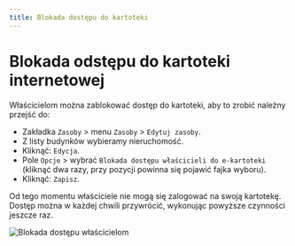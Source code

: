 ```yaml
---
title: Blokada dostępu do kartoteki
---
```


# Blokada odstępu do kartoteki internetowej

Właścicielom można zablokować dostęp do kartoteki, aby to zrobić należny przejść do:

- Zakładka `Zasoby` > menu `Zasoby` > `Edytuj zasoby`.
- Z listy budynków wybieramy nieruchomość.
- Kliknąć: `Edycja`.
- Pole `Opcje` > wybrać `Blokada dostępu właścicieli do e-kartoteki` (kliknąć dwa razy, przy pozycji powinna się pojawić fajka wyboru).
- Kliknąć: `Zapisz`.

Od tego momentu właściciele nie mogą się zalogować na swoją kartotekę. Dostęp można w każdej chwili przywrócić, wykonując powyższe czynności jeszcze raz.

![Blokada dostępu właścicielom](blokadakartoteki.gif)